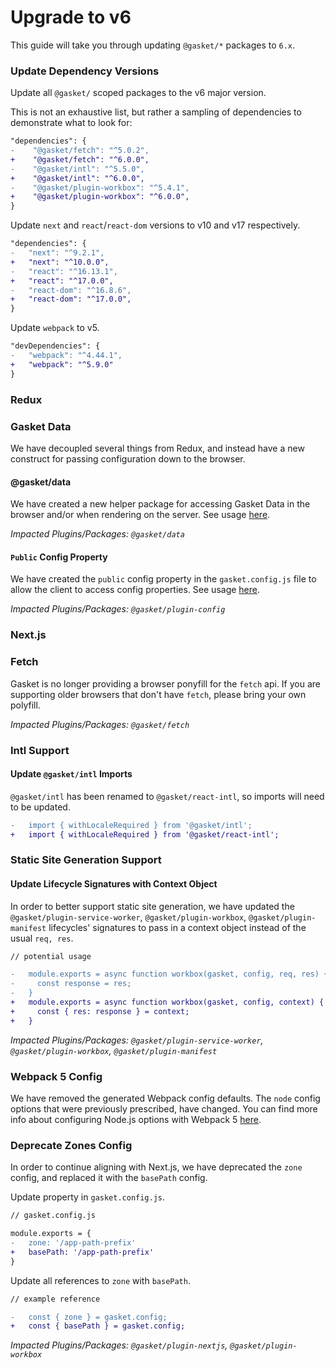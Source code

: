 # Upgrade to v6

This guide will take you through updating `@gasket/*` packages to `6.x`.

### Update Dependency Versions

Update all `@gasket/` scoped packages to the v6 major version.

This is not an exhaustive list, but rather a sampling of dependencies to
demonstrate what to look for:

```diff
"dependencies": {
-    "@gasket/fetch": "^5.0.2",
+    "@gasket/fetch": "^6.0.0",
-    "@gasket/intl": "^5.5.0",
+    "@gasket/intl": "^6.0.0",
-    "@gasket/plugin-workbox": "^5.4.1",
+    "@gasket/plugin-workbox": "^6.0.0",
}
```

Update `next` and `react`/`react-dom` versions to v10 and v17 respectively.

```diff
"dependencies": {
-   "next": "^9.2.1",
+   "next": "^10.0.0",
-   "react": "^16.13.1",
+   "react": "^17.0.0",
-   "react-dom": "^16.8.6",
+   "react-dom": "^17.0.0",
}
```

Update `webpack` to v5.

```diff
"devDependencies": {
-   "webpack": "^4.44.1",
+   "webpack": "^5.9.0"
}
```

### Redux

### Gasket Data

We have decoupled several things from Redux, and instead have a new construct for passing configuration down to the browser.

#### @gasket/data

We have created a new helper package for accessing Gasket Data in the browser and/or when rendering on the server. See usage [here](../packages/gasket-data/README.md).

_Impacted Plugins/Packages: `@gasket/data`_

#### `Public` Config Property

We have created the `public` config property in the `gasket.config.js` file to allow the client to access config properties. See usage [here](../packages/gasket-plugin-config/README.md).

_Impacted Plugins/Packages: `@gasket/plugin-config`_

### Next.js

### Fetch

Gasket is no longer providing a browser ponyfill for the `fetch` api. If you are supporting older browsers that don't have `fetch`, please bring your own polyfill.

_Impacted Plugins/Packages: `@gasket/fetch`_

### Intl Support

#### Update `@gasket/intl` Imports

`@gasket/intl` has been renamed to `@gasket/react-intl`, so imports will need to be updated.

```diff
-   import { withLocaleRequired } from '@gasket/intl';
+   import { withLocaleRequired } from '@gasket/react-intl';
```

### Static Site Generation Support

#### Update Lifecycle Signatures with Context Object

In order to better support static site generation, we have updated the `@gasket/plugin-service-worker`, `@gasket/plugin-workbox`, `@gasket/plugin-manifest` lifecycles' signatures to pass in a context object instead of the usual `req, res`.

```diff
// potential usage

-   module.exports = async function workbox(gasket, config, req, res) {
-     const response = res;
-   }
+   module.exports = async function workbox(gasket, config, context) {
+     const { res: response } = context;
+   }
```

_Impacted Plugins/Packages: `@gasket/plugin-service-worker`, `@gasket/plugin-workbox`, `@gasket/plugin-manifest`_

### Webpack 5 Config

We have removed the generated Webpack config defaults. The `node` config options that were previously prescribed, have changed. You can find more info about configuring Node.js options with Webpack 5 [here](https://webpack.js.org/configuration/node/).

### Deprecate Zones Config

In order to continue aligning with Next.js, we have deprecated the `zone` config, and replaced it with the `basePath` config.

Update property in `gasket.config.js`.

```diff
// gasket.config.js

module.exports = {
-   zone: '/app-path-prefix'
+   basePath: '/app-path-prefix'
}
```

Update all references to `zone` with `basePath`.

```diff
// example reference

-   const { zone } = gasket.config;
+   const { basePath } = gasket.config;
```

_Impacted Plugins/Packages: `@gasket/plugin-nextjs`, `@gasket/plugin-workbox`_
